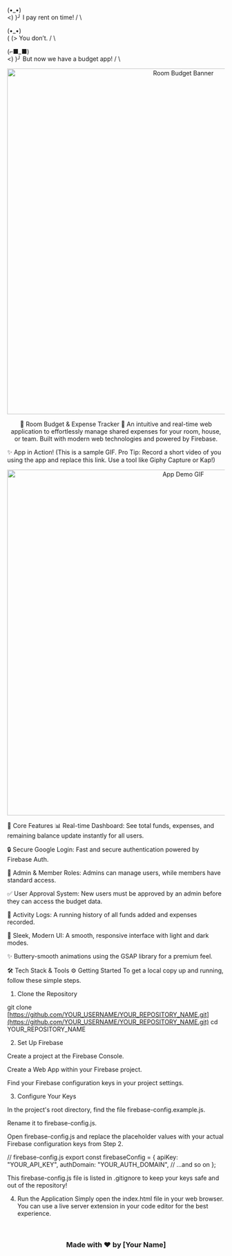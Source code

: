  (•_•)   
 <)   )╯    I pay rent on time!
 /    \

  (•_•)  
 \(   (>    You don’t.
 /    \

  (⌐■_■)  
 <)   )╯   But now we have a budget app!
 /    \
<div align="center">

<img src="https://www.google.com/search?q=https://user-images.githubusercontent.com/72699393/189235079-9154a226-8e3a-45de-9018-5716110d11a7.png" alt="Room Budget Banner" width="800"/>

💸 Room Budget & Expense Tracker 💸
An intuitive and real-time web application to effortlessly manage shared expenses for your room, house, or team. Built with modern web technologies and powered by Firebase.

</div>

✨ App in Action!
(This is a sample GIF. Pro Tip: Record a short video of you using the app and replace this link. Use a tool like Giphy Capture or Kap!)

<div align="center">
<img src="https://www.google.com/search?q=https://user-images.githubusercontent.com/72699393/189235072-05f31952-4122-44c3-888e-1002511059f3.gif" alt="App Demo GIF" width="800"/>
</div>

🚀 Core Features
📊 Real-time Dashboard: See total funds, expenses, and remaining balance update instantly for all users.

🔒 Secure Google Login: Fast and secure authentication powered by Firebase Auth.

👑 Admin & Member Roles: Admins can manage users, while members have standard access.

✅ User Approval System: New users must be approved by an admin before they can access the budget data.

📝 Activity Logs: A running history of all funds added and expenses recorded.

🎨 Sleek, Modern UI: A smooth, responsive interface with light and dark modes.

✨ Buttery-smooth animations using the GSAP library for a premium feel.

🛠️ Tech Stack & Tools
⚙️ Getting Started
To get a local copy up and running, follow these simple steps.

1. Clone the Repository

git clone [https://github.com/YOUR_USERNAME/YOUR_REPOSITORY_NAME.git](https://github.com/YOUR_USERNAME/YOUR_REPOSITORY_NAME.git)
cd YOUR_REPOSITORY_NAME

2. Set Up Firebase

Create a project at the Firebase Console.

Create a Web App within your Firebase project.

Find your Firebase configuration keys in your project settings.

3. Configure Your Keys

In the project's root directory, find the file firebase-config.example.js.

Rename it to firebase-config.js.

Open firebase-config.js and replace the placeholder values with your actual Firebase configuration keys from Step 2.

// firebase-config.js
export const firebaseConfig = {
    apiKey: "YOUR_API_KEY",
    authDomain: "YOUR_AUTH_DOMAIN",
    // ...and so on
};

This firebase-config.js file is listed in .gitignore to keep your keys safe and out of the repository!

4. Run the Application
Simply open the index.html file in your web browser. You can use a live server extension in your code editor for the best experience.

<br/>

<div align="center">
<h3>Made with ❤️ by [Your Name]</h3>
</div>